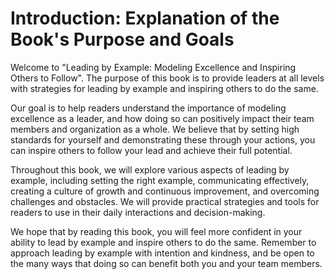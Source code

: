 Introduction: Explanation of the Book's Purpose and Goals
=========================================================

Welcome to "Leading by Example: Modeling Excellence and Inspiring Others to Follow". The purpose of this book is to provide leaders at all levels with strategies for leading by example and inspiring others to do the same.

Our goal is to help readers understand the importance of modeling excellence as a leader, and how doing so can positively impact their team members and organization as a whole. We believe that by setting high standards for yourself and demonstrating these through your actions, you can inspire others to follow your lead and achieve their full potential.

Throughout this book, we will explore various aspects of leading by example, including setting the right example, communicating effectively, creating a culture of growth and continuous improvement, and overcoming challenges and obstacles. We will provide practical strategies and tools for readers to use in their daily interactions and decision-making.

We hope that by reading this book, you will feel more confident in your ability to lead by example and inspire others to do the same. Remember to approach leading by example with intention and kindness, and be open to the many ways that doing so can benefit both you and your team members.


